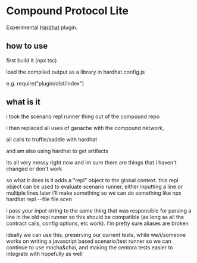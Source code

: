 # Compound Protocol Lite

Experimental [Hardhat](https://hardhat.org/) plugin.

## how to use

first build it (npx tsc)

load the compiled output as a library in hardhat.config.js

e.g. require("plugin/dist/index")

## what is it


i took the scenario repl runner thing out of the compound repo

i then replaced all uses of ganache with the compound network,

all calls to truffle/saddle with hardhat

and am also using hardhat to get artifacts

its all very messy right now and im sure there are things that i haven't changed or don't work



so what it does is it adds a "repl" object to the global context.
this repl object can be used to evaluate scenario runner, either inputting a line or multiple lines
later i'll make something so we can do something like npx hardhat repl --file file.scen

i pass your input string to the same thing that was responsible for parsing a line in the old repl runner
so this should be compatible (as long as all the contract calls, config options, etc work). i'm pretty sure aliases are broken

ideally we can use this, preserving our current tests, while we/i/someone works on writing a javascript based scenario/test runner
so we can continue to use mocha&chai, and making the centora tests easier to integrate with hopefully as well
